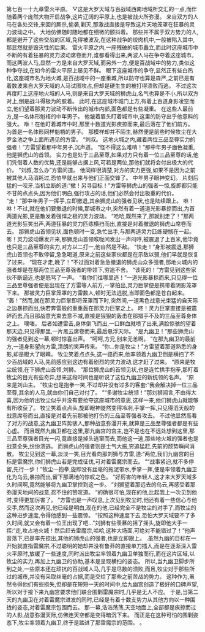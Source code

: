 第七百一十九章雷火平原。
▽这是大罗天域与百战域西南地域所交汇的一点,而伴随着两个庞然大物开启战争,这片辽阔的平原上,也是被战火所弥漫。
来自双方的人马在各处交锋,来回的厮杀,偷袭,剿灭,那激战直接是导致这片天地笼罩在狂暴的灵力波动之中。
大地仿佛随时随地都在细微的颤抖着。
那些并不属于双方势力的人,都是避开了这些交战的区域,免得被波及,在这种战争的绞肉机中,一般被陷入其中,那显然就是毁灭性的后果。
雷火平原之内,一座残破的城市矗立,而此时这座城市中不断的有着狂暴的灵力波动席卷而开,谁都看得出来,两波人马在争夺着这座城市。
而这两波人马,显然一方是来自大罗天域,而另外一方,便是百战域中的势力,类似这种争夺战,在如今的雷火平原上屡见不鲜。
眼下这座城市的争夺,显然正有些白热化,这座城市名为地火城,是百战域中的一座重城,所以防守也算是森严,之前已是有着数波来自大罗天域的人马试图攻占,但却是硬生生的被打得溃败而逃。
不过这次再度盯上这座地火城的人马,则是来自大罗天域的狮虎山,名气也算是不小,所以双方对上,倒是战斗得极为的胶着。
此时,在这座城市城门上方,有着上百道身影凌空而立,他们望着那灵力波动不断传出的城市内部,面色都是有些凝重。
在这些人最前方,是一名体形魁梧的中年男子。
他皱着眉头盯着城市中,这里的防守出乎他意料的强大。
咻！在他盯着城市中时,那里十数道光影疾掠而来,最后落在了他们前方。
为首是一名体形同样魁梧的男子。
那模样却并不陌生,赫然便是前些时候牧尘在大罗金池之争上面所遇见的方雷。
“刘叔。
这地火城之内,藏着两位三品至尊实力的强者！”方雷望着那中年男子,沉声道。
“怪不得这么难啃！”那中年男子面色凝重,他是狮虎山的首领。
实力也是处于三品至尊,如果对方只有着一位三品至尊的话,他们凭借着人数的优势,还是能够占据上风,可若是两位,那他们就将会付出极大的代价。
“刘叔,怎么办”方雷问道。
他同样很清楚,对方的实力更强,如果不是因为之前被其他人马消耗过,恐怕早就出来与他们正面交锋了。
中年男子眼神变幻。
片刻后猛的一咬牙,当机立断的道:“撤！另寻目标！”方雷等狮虎山的强者一惊,旋即都只能不甘的点点头,因为他们明白,强行攻占的话,他们必然会付出极重的代价。
“走！”那中年男子一挥手,立即撤退,其余狮虎山的强者见状,也是陆续跟上。
咻！咻！不过,就在他们要撤退的时候,那城市之中,突然有着一道道光影暴掠而出,为首两道光影,更是散发着强悍之极的灵力波动。
“哈哈,既然来了,那就别走了！”那两道光影狂笑出声,两道狂暴的灵力匹练横扫而出,直接是对着撤退的狮虎山席卷而去。
那狮虎山首领见状,面色顿时一变,急忙出手,与那两道灵力匹练硬憾在一起。
嘭！灵力波动爆发开来,那狮虎山首领喉咙间发出一声闷哼,被震退了上百米,他毕竟也只是三品至尊的实力,对方以二打一,他自然是不敌。
“快走！”身形被震退,那狮虎山首领也不敢停留,急急喝道,原来之前这些家伙都是在示敌以弱,他们早就是恢复了过来。
“现在才走,晚了！”不过面对着急急撤退的狮虎山众多强者,那地火城内的强者却是在那两位三品至尊强者的带领下,穷追不舍。
“该死的！”方雷见到这些家伙不断逼近,也是怒骂了一声。
“看你们往哪里逃！”一道光影暴掠而来,只见得一位三品至尊强者便是出现在了方雷等人前方,一掌拍出,灵力巨掌便是携带着阴影笼罩下来。
那被灵力巨掌笼罩的方雷数人,顿时无法逃脱,当即面色都是苍白起来。
“轰！”然而,就在那灵力巨掌即将笼罩而下时,突然间,一道黑色战意光束猛的自天际之边暴掠而出,快若奔雷般的重重轰在那灵力巨掌之上。
咚！灵力巨掌直接是被震碎而去,而且那战意光束去意不减,直接是狠狠的轰击在那措手不及的三品至尊身体之上。
噗嗤。
后者如遭雷击,身体倒飞而出,一口鲜血就喷了出来,满脸惊骇的望着那天边,只见得那里,一片黑云席卷而来,最后悬浮天际。
“是九幽卫！”那些狮虎山的强者见到这一幕,顿时惊喜出声。
“呵呵,方兄,别来无恙啊。
”在那九幽卫的最前方,一道身影望向方雷,清朗的笑声传来。
“你…你是牧尘！”方雷望着那道熟悉的身影,却是瞪大了眼睛。
牧尘笑着点点头,这一路而来,他率领着九幽卫倒是横扫了不少百战域的人马,先前感应到这边有着剧烈的灵力波动,这才赶了过来。
“原来是牧尘统领,在下狮虎山首领,刘狮。
”那位狮虎山的首领见状,也是连忙拱手抱拳,那盯着牧尘的目光有些奇异,想来这段时间也是听说了这位九幽卫的新统领的名声。
“原来是刘山主。
”牧尘也是抱拳一笑,不过却并没有过多的客套:“我会解决掉一位三品至尊,其余的人马,就由你们自己对付了。
”“多谢牧尘统领！”那刘狮闻言,不由得大喜,因为他听出牧尘似乎并没有要抢夺这座城市的意思,这样一来,他们狮虎山就能够有所收获了。
牧尘笑着点点头,旋即眼神陡然变得冷冽,手掌一挥,只见得滔天般的战意席卷而出,直接是对着先前那被他打伤的三品至尊强者攻去。
不过他显然高看了对方的战意,这九幽卫阵势骇人,那种战意弥漫开来,就算是三品至尊强者都是有些心虚。
而且既然九幽卫都在这里,那九幽宫的宫主,岂不是也在不远处想到这里,那三品至尊强者目光一闪,竟直接是掉头逃窜而去,而他这一逃,那些地火城的强者也是战意全失,纷纷溃逃。
而狮虎山的强者则是士气大振,穷追猛赶,先前的颓势瞬间消散。
牧尘见到这一幕,淡淡一笑,目光看向那刘狮与方雷,道:“两位,我们九幽宫的目标是雷魔宗,你们狮虎山若是完成征伐,可对着雷魔宗而去。
”“战事紧迫,就不多停留,先行一步！”牧尘一抱拳,旋即没有丝毫的拖泥带水,手掌一挥,便是率领着九幽卫化为乌云,暴掠而出,留下那满地的惊叹之色。
“好厉害的年轻人,这才来大罗天域多久时间啊,竟然能够将九幽卫掌控到这一步。
”刘狮望着那远去的乌云,再感受着那弥漫天地间的战意,忍不住的赞叹道。
“的确很可怕,现在的他,比起我上一次见到他时,变得更加厉害了。
”方雷也是一声叹息,上次见到牧尘时,他还有着一些信心与他交手,然而这次再见,他已经是明白,现在的他,已经完全不是牧尘的对手了,而牧尘的这种进步速度,令得他感到一些震惊。
“按照这种速度下去,恐怕大罗天域要不了多久时间,就又会有着一位王出现了吧…”刘狮有些羡慕的摇了摇头,旋即他大手一挥:“走,攻占地火城！然后赶去雷魔宗,哈哈,这种大场面,可绝对不能错过了！”他声音落下,已是率先掠出,其他的狮虎山的强者,也是立即跟上。
.虽然九幽的目标在一开始就直指雷魔宗,不过聪明的她却并没有鲁莽的直接单刀插入,而是在逐渐深入雷火平原时,放缓了一些速度,同时派出牧尘率领着九幽卫单独而行,而在这片区域,以牧尘的实力,再加上九幽卫的协助,基本是呈现横扫的姿态。
所以,当九幽卫脚步所到之处,一些原本还在顽抗的百战域人马,几乎是尽数的溃败,而且,牧尘对于那些所过的城市,并没有采取丝毫的占据,而是交给了那些之前苦战的势力。
这种作为,虽然令得他们有些损失,但却是在短短一天的时间中,给九幽宫创造了极好的口碑声望,所以对于接下来九幽宫要求他们联合围剿雷魔宗时,几乎是无人不应。
于是,当第二天的九幽卫在对着雷魔宗进发的同时,已经是有着十数支势力从其他方向以一种围拢的姿态,对着雷魔宗包围而去。
那一幕,浩浩荡荡,天空地面上,全部都是疾掠而过的人影,战意弥漫天际,仿佛连天空都是变得暗沉下来。
而正是在这种可怕的围剿姿态下,牧尘率领着九幽卫,终于是踏进了那雷魔宗的范围。
。
